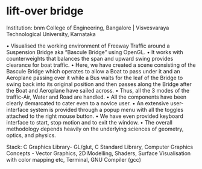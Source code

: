 # lift-over bridge
Institution: bnm College of Engineering, Bangalore | Visvesvaraya Technological University, Karnataka

• Visualised the working environment of Freeway Traffic around a Suspension Bridge aka “Bascule Bridge” using OpenGL. • It works with counterweights that balances the span and upward swing provides clearance for boat traffic. • Here, we have created a scene consisting of the Bascule Bridge which operates to allow a Boat to pass under it and an Aeroplane passing over it while a Bus waits for the leaf of the Bridge to swing back into its original position and then passes along the Bridge after the Boat and Aeroplane have sailed across. • Thus, all the 3 modes of the traffic-Air, Water and Road are handled. • All the components have been clearly demarcated to cater even to a novice user. • An extensive user-interface system is provided through a popup menu with all the toggles attached to the right mouse button. • We have even provided keyboard interface to start, stop motion and to exit the window. • The overall methodology depends heavily on the underlying sciences of geometry, optics, and physics.

Stack: C Graphics Library- GL/glut, C Standard Library, Computer Graphics Concepts - Vector Graphics, 2D Modelling, Shaders, Surface Visualisation with color mapping etc, Terminal, GNU Compiler (gcc)
